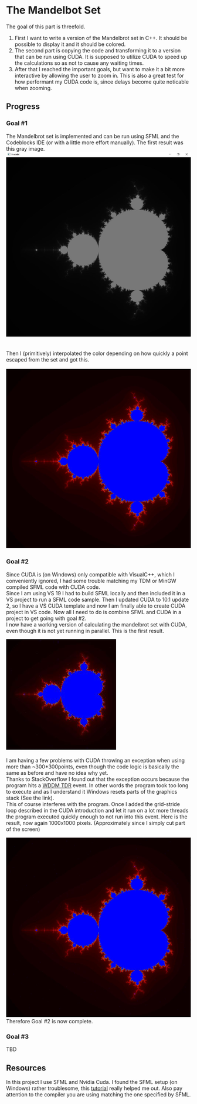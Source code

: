 # The Mandelbot Set
The goal of this part is threefold.
<br>
1. First I want to write a version of the Mandelbrot set in C++. It should be possible to display it and it should be colored.
2. The second part is copying the code and transforming it to a version that can be run using CUDA. It is 
supposed  to utilize CUDA to speed up the calculations so as not to cause any waiting times.
3. After that I reached the important goals, but want to make it a bit more interactive by allowing the user to zoom in. This is also a great test for how performant my CUDA code is, since delays become quite noticable when zooming.

## Progress
### Goal #1
The Mandelbrot set is implemented and can be run using SFML and the Codeblocks IDE (or with a little more effort manually).
The first result was this gray image.
![alt mandelbrot_in_gray](./assets/images/sfml_mandelbrot_gray.JPG)
<br>
<br>
<br>
Then I (primitively) interpolated the color depending on how quickly a point escaped from the set and got this.
<br>
<br>
![alt mandelbrot_in_color](./assets/images/sfml_mandelbrot_color.JPG)

### Goal #2
Since CUDA is (on Windows) only compatible with VisualC++, which I conveniently ignored, I had some trouble matching my TDM or MinGW compiled SFML code with CUDA code.
<br>
Since I am using VS 19 I had to build SFML locally and then included it in a VS project to run a SFML code sample. Then I updated CUDA to 10.1 update 2, so I have a VS CUDA template and now I am finally able to create CUDA project in VS code. Now all I need to do is combine SFML and CUDA in a project to get going with goal #2.
<br>
I now have a working version of calculating the mandelbrot set with CUDA, even though it is not yet running in parallel. This is the first result.

![alt mandelbrot_cuda_color](./assets/images/mandelbrot_cuda.JPG)
<br>
<br>
I am having a few problems with CUDA throwing an exception when using more than ~300\*300points, even though the code logic is basically the same as before and have no idea why yet.
<br>
Thanks to StackOverflow I found out that the exception occurs because the program hits a [WDDM TDR](https://docs.microsoft.com/en-us/windows-hardware/drivers/display/timeout-detection-and-recovery) event. In other words the program took too long to execute and as I understand it Windows resets parts of the graphics stack (See the link).
<br>
This of course interferes with the program. Once I added the grid-stride loop described in the CUDA introduction and let it run on a lot more threads the program executed quickly enough to not run into this event.
Here is the result, now again 1000x1000 pixels. (Approximately since I simply cut part of the screen)

![alt mandelbrot_cuda_color_now_calculated_by_a_lot_of_threads](./assets/images/mandelbrot_cuda_with_multiple_threads.JPG)
Therefore Goal #2 is now complete.

### Goal #3
TBD

## Resources
In this project I use SFML and Nvidia Cuda.
I found the SFML setup (on Windows) rather troublesome, this [tutorial](https://www.youtube.com/watch?v=fcZFaiGFIMA) really helped me out.
Also pay attention to the compiler you are using matching the one specified by SFML.
